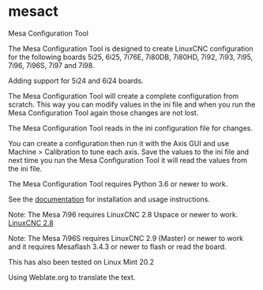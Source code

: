 # mesact
Mesa Configuration Tool

The Mesa Configuration Tool is designed to create LinuxCNC configuration for the
following boards 5i25, 6i25, 7i76E, 7i80DB, 7i80HD, 7i92, 7i93, 7i95, 7i96,
7i96S, 7i97 and 7i98.

Adding support for 5i24 and 6i24 boards.

The Mesa Configuration Tool will create a complete configuration from scratch.
This way you can modify values in the ini file and when you run the Mesa
Configuration Tool again those changes are not lost.

The Mesa Configuration Tool reads in the ini configuration file for changes.

You can create a configuration then run it with the Axis GUI and use
Machine > Calibration to tune each axis. Save the values to the ini file and
next time you run the Mesa Configuration Tool it will read the values from the
ini file.

The Mesa Configuration Tool requires Python 3.6 or newer to work.

See the [documentation](https://gnipsel.com/mesa/mesact/index.html) for installation and
usage instructions.

Note: The Mesa 7i96 requires LinuxCNC 2.8 Uspace or newer to work.
[LinuxCNC 2.8](https://gnipsel.com/linuxcnc/uspace/debian10-emc.html)

Note: The Mesa 7i96S requires LinuxCNC 2.9 (Master) or newer to work and it
requires Mesaflash 3.4.3 or newer to flash or read the board.

This has also been tested on Linux Mint 20.2

Using Weblate.org to translate the text.
